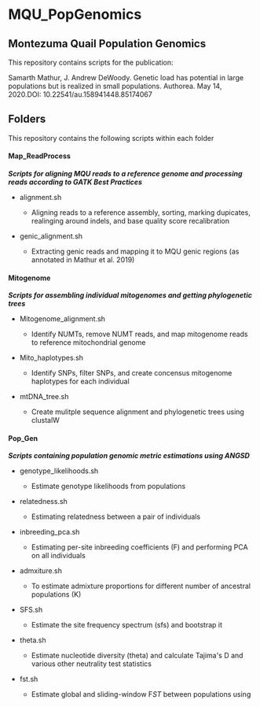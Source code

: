 # MQU_PopGenomics
## Montezuma Quail Population Genomics

This repository contains scripts for the publication:

Samarth Mathur, J. Andrew DeWoody. Genetic load has potential in large populations but is realized in small populations. 
Authorea. May 14, 2020.DOI: 10.22541/au.158941448.85174067

## Folders
This repository contains the following scripts within each folder

#### Map_ReadProcess
***Scripts for aligning MQU reads to a reference genome and processing reads according to GATK Best Practices***

- alignment.sh 
	- Aligning reads to a reference assembly, sorting, marking dupicates, realinging around indels, and base quality score recalibration

- genic_alignment.sh 
	- Extracting genic reads and mapping it to MQU genic regions (as annotated in Mathur et al. 2019)

#### Mitogenome
***Scripts for assembling individual mitogenomes and getting phylogenetic trees***

- Mitogenome_alignment.sh 
	- Identify NUMTs, remove NUMT reads, and map mitogenome reads to reference mitochondrial genome

- Mito_haplotypes.sh 
	- Identify SNPs, filter SNPs, and create concensus mitogenome haplotypes for each individual

- mtDNA_tree.sh
	- Create mulitple sequence alignment and phylogenetic trees using clustalW

#### Pop_Gen
***Scripts containing population genomic metric estimations using ANGSD***

- genotype_likelihoods.sh
	- Estimate genotype likelihoods from populations

- relatedness.sh
	-	Estimating relatedness between a pair of individuals

- inbreeding_pca.sh
	- Estimating per-site inbreeding coefficients (F) and performing PCA on all individuals

- admxiture.sh
	- To estimate admixture proportions for different number of ancestral populations (K)

- SFS.sh
	- Estimate the site frequency spectrum (sfs) and bootstrap it

- theta.sh
	- Estimate nucleotide diversity (theta) and calculate Tajima's D and various other neutrality test statistics

- fst.sh
	- Estimate global and sliding-window F*ST* between populations using 